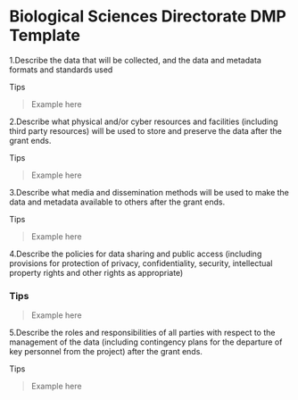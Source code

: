 # Biological Sciences Directorate DMP Template  

1.Describe the data that will be collected, and the data and metadata formats and standards used

Tips

> Example here 

2.Describe what physical and/or cyber resources and facilities (including third party resources) will be used to store and preserve the data after the grant ends. 

Tips

> Example here 

3.Describe what media and dissemination methods will be used to make the data and metadata available to others after the grant ends.

Tips 

> Example here 

4.Describe the policies for data sharing and public access (including provisions for protection of privacy, confidentiality, security, intellectual property rights and other rights as appropriate)

### Tips 

> Example here 

5.Describe the roles and responsibilities of all parties with respect to the management of the data (including contingency plans for the departure of key personnel from the project) after the grant ends.

Tips 

> Example here 